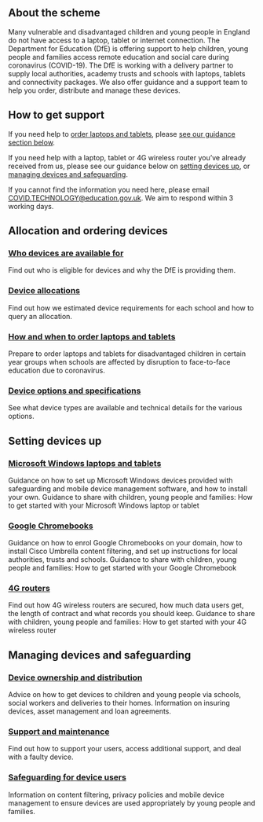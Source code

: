 ## About the scheme

Many vulnerable and disadvantaged children and young people in England do not have access to a laptop, tablet or internet connection. The Department for Education (DfE) is offering support to help children, young people and families access remote education and social care during coronavirus (COVID-19).
The DfE is working with a delivery partner to supply local authorities, academy trusts and schools with laptops, tablets and connectivity packages. 
We also offer guidance and a support team to help you order, distribute and manage these devices.
## How to get support

If you need help to [order laptops and tablets](https://get-help-with-tech.education.gov.uk/start), please [see our guidance section below](#allocation-and-ordering-devices). 

If you need help with a laptop, tablet or 4G wireless router you’ve already received from us, please see our guidance below on [setting devices up](#setting-devices-up), or [managing devices and safeguarding](#managing-devices-and-safeguarding).

If you cannot find the information you need here, please email COVID.TECHNOLOGY@education.gov.uk. We aim to respond within 3 working days.
## Allocation and ordering devices

### [Who devices are available for](https://get-help-with-tech.education.gov.uk/devices/about-the-offer)
Find out who is eligible for devices and why the DfE is providing them.

### [Device allocations](https://get-help-with-tech.education.gov.uk/devices/device-allocations)
Find out how we estimated device requirements for each school and how to query an allocation.

### [How and when to order laptops and tablets](https://get-help-with-tech.education.gov.uk/devices/how-to-order)
Prepare to order laptops and tablets for disadvantaged children in certain year groups when schools are affected by disruption to face-to-face education due to coronavirus.

### [Device options and specifications](https://get-help-with-tech.education.gov.uk/devices/device-specification)
See what device types are available and technical details for the various options.

## Setting devices up

### [Microsoft Windows laptops and tablets](https://get-help-with-tech.education.gov.uk/devices/preparing-microsoft-windows-laptops-and-tablets)

Guidance on how to set up Microsoft Windows devices provided with safeguarding and mobile device management software, and how to install your own.
Guidance to share with children, young people and families: How to get started with your Microsoft Windows laptop or tablet

### [Google Chromebooks](https://get-help-with-tech.education.gov.uk/devices/preparing-chromebooks)

Guidance on how to enrol Google Chromebooks on your domain, how to install Cisco Umbrella content filtering, and set up instructions for local authorities, trusts and schools.
Guidance to share with children, young people and families: How to get started with your Google Chromebook

### [4G routers](https://get-help-with-tech.education.gov.uk/devices/preparing-4g-wireless-routers)

Find out how 4G wireless routers are secured, how much data users get, the length of contract and what records you should keep.
Guidance to share with children, young people and families: How to get started with your 4G wireless router
 
## Managing devices and safeguarding
 
### [Device ownership and distribution](https://get-help-with-tech.education.gov.uk/devices/device-distribution-and-ownership)

Advice on how to get devices to children and young people via schools, social workers and deliveries to their homes. Information on insuring devices, asset management and loan agreements.
### [Support and maintenance](https://get-help-with-tech.education.gov.uk/devices/support-and-maintenance)

Find out how to support your users, access additional support, and deal with a faulty device.

### [Safeguarding for device users](https://get-help-with-tech.education.gov.uk/devices/safeguarding-for-device-users)
Information on content filtering, privacy policies and mobile device management to ensure devices are used appropriately by young people and families.
 



